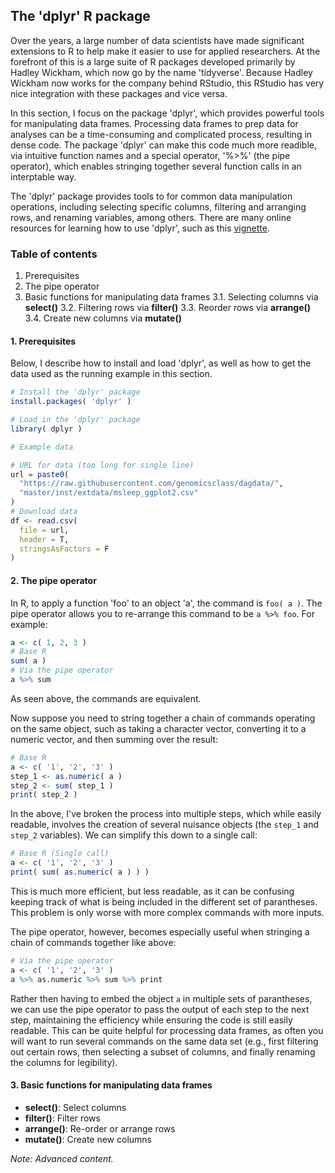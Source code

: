 ## The 'dplyr' R package

Over the years, a large number of data scientists have made significant extensions to R to help make it easier to use for applied researchers. At the forefront of this is a large suite of R packages developed primarily by Hadley Wickham, which now go by the name 'tidyverse'. Because Hadley Wickham now works for the company behind RStudio, this RStudio has very nice integration with these packages and vice versa.

In this section, I focus on the package 'dplyr', which provides powerful tools for manipulating data frames. Processing data frames to prep data for analyses can be a time-consuming and complicated process, resulting in dense code. The package 'dplyr' can make this code much more readible, via intuitive function names and a special operator, '%>%' (the pipe operator), which enables stringing together several function calls in an interptable way.

The 'dplyr' package provides tools to for common data manipulation operations, including selecting specific columns, filtering and arranging rows, and renaming variables, among others. There are many online resources for learning how to use 'dplyr', such as this  [vignette](https://cran.r-project.org/web/packages/dplyr/vignettes/dplyr.html).

### Table of contents
1. Prerequisites
2. The pipe operator
3. Basic functions for manipulating data frames
  3.1. Selecting columns via __select()__
  3.2. Filtering rows via __filter()__
  3.3. Reorder rows via __arrange()__
  3.4. Create new columns via __mutate()__

#### 1. Prerequisites

Below, I describe how to install and load 'dplyr', as well as how to get the data used as the running example in this section. 

```R
# Install the 'dplyr' package
install.packages( 'dplyr' )

# Load in the 'dplyr' package
library( dplyr )

# Example data

# URL for data (too long for single line)
url = paste0( 
  "https://raw.githubusercontent.com/genomicsclass/dagdata/",
  "master/inst/extdata/msleep_ggplot2.csv"
)
# Download data
df <- read.csv(
  file = url,
  header = T,
  stringsAsFactors = F
)
```

#### 2. The pipe operator

In R, to apply a function 'foo' to an object 'a', the command is `foo( a )`. The pipe operator allows you to re-arrange this command to be `a %>% foo`. For example:
```R
a <- c( 1, 2, 3 )
# Base R
sum( a )
# Via the pipe operator
a %>% sum
```
As seen above, the commands are equivalent.

Now suppose you need to string together a chain of commands operating on the same object, such as taking a character vector, converting it to a numeric vector, and then summing over the result:
```R
# Base R
a <- c( '1', '2', '3' )
step_1 <- as.numeric( a )
step_2 <- sum( step_1 )
print( step_2 )
```
In the above, I've broken the process into multiple steps, which while easily readable, involves the creation of several nuisance objects (the `step_1` and `step_2` variables). We can simplify this down to a single call:
```R
# Base R (Single call)
a <- c( '1', '2', '3' )
print( sum( as.numeric( a ) ) )
```
This is much more efficient, but less readable, as it can be confusing keeping track of what is being included in the different set of parantheses. This problem is only worse with more complex commands with more inputs.

The pipe operator, however, becomes especially useful when stringing a chain of commands together like above:
```R
# Via the pipe operator
a <- c( '1', '2', '3' )
a %>% as.numeric %>% sum %>% print
```
Rather then having to embed the object `a` in multiple sets of parantheses, we can use the pipe operator to pass the output of each step to the next step, maintaining the efficiency while ensuring the code is still easily readable. This can be quite helpful for processing data frames, as often you will want to run several commands on the same data set (e.g., first filtering out certain rows, then selecting a subset of columns, and finally renaming the columns for legibility).

#### 3. Basic functions for manipulating data frames

* __select()__: Select columns
* __filter()__: Filter rows
* __arrange()__: Re-order or arrange rows
* __mutate()__: Create new columns

*Note: Advanced content.*


